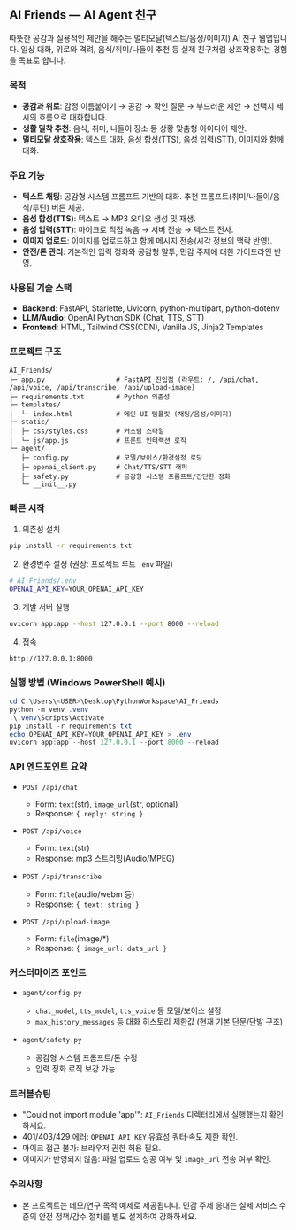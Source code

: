## AI Friends — AI Agent 친구

따뜻한 공감과 실용적인 제안을 해주는 멀티모달(텍스트/음성/이미지) AI 친구 웹앱입니다. 일상 대화, 위로와 격려, 음식/취미/나들이 추천 등 실제 친구처럼 상호작용하는 경험을 목표로 합니다.

### 목적
- **공감과 위로**: 감정 이름붙이기 → 공감 → 확인 질문 → 부드러운 제안 → 선택지 제시의 흐름으로 대화합니다.
- **생활 밀착 추천**: 음식, 취미, 나들이 장소 등 상황 맞춤형 아이디어 제안.
- **멀티모달 상호작용**: 텍스트 대화, 음성 합성(TTS), 음성 입력(STT), 이미지와 함께 대화.

### 주요 기능
- **텍스트 채팅**: 공감형 시스템 프롬프트 기반의 대화. 추천 프롬프트(취미/나들이/음식/루틴) 버튼 제공.
- **음성 합성(TTS)**: 텍스트 → MP3 오디오 생성 및 재생.
- **음성 입력(STT)**: 마이크로 직접 녹음 → 서버 전송 → 텍스트 전사.
- **이미지 업로드**: 이미지를 업로드하고 함께 메시지 전송(시각 정보의 맥락 반영).
- **안전/톤 관리**: 기본적인 입력 정화와 공감형 말투, 민감 주제에 대한 가이드라인 반영.

### 사용된 기술 스택
- **Backend**: FastAPI, Starlette, Uvicorn, python-multipart, python-dotenv
- **LLM/Audio**: OpenAI Python SDK (Chat, TTS, STT)
- **Frontend**: HTML, Tailwind CSS(CDN), Vanilla JS, Jinja2 Templates

### 프로젝트 구조
```
AI_Friends/
├─ app.py                  # FastAPI 진입점 (라우트: /, /api/chat, /api/voice, /api/transcribe, /api/upload-image)
├─ requirements.txt        # Python 의존성
├─ templates/
│  └─ index.html           # 메인 UI 템플릿 (채팅/음성/이미지)
├─ static/
│  ├─ css/styles.css       # 커스텀 스타일
│  └─ js/app.js            # 프론트 인터랙션 로직
└─ agent/
   ├─ config.py            # 모델/보이스/환경설정 로딩
   ├─ openai_client.py     # Chat/TTS/STT 래퍼
   ├─ safety.py            # 공감형 시스템 프롬프트/간단한 정화
   └─ __init__.py
```

### 빠른 시작
1) 의존성 설치
```bash
pip install -r requirements.txt
```

2) 환경변수 설정 (권장: 프로젝트 루트 `.env` 파일)
```bash
# AI_Friends/.env
OPENAI_API_KEY=YOUR_OPENAI_API_KEY
```

3) 개발 서버 실행
```bash
uvicorn app:app --host 127.0.0.1 --port 8000 --reload
```

4) 접속
```
http://127.0.0.1:8000
```

### 실행 방법 (Windows PowerShell 예시)
```powershell
cd C:\Users\<USER>\Desktop\PythonWorkspace\AI_Friends
python -m venv .venv
.\.venv\Scripts\Activate
pip install -r requirements.txt
echo OPENAI_API_KEY=YOUR_OPENAI_API_KEY > .env
uvicorn app:app --host 127.0.0.1 --port 8000 --reload
```

### API 엔드포인트 요약
- `POST /api/chat`
  - Form: `text`(str), `image_url`(str, optional)
  - Response: `{ reply: string }`

- `POST /api/voice`
  - Form: `text`(str)
  - Response: mp3 스트리밍(Audio/MPEG)

- `POST /api/transcribe`
  - Form: `file`(audio/webm 등)
  - Response: `{ text: string }`

- `POST /api/upload-image`
  - Form: `file`(image/*)
  - Response: `{ image_url: data_url }`

### 커스터마이즈 포인트
- `agent/config.py`
  - `chat_model`, `tts_model`, `tts_voice` 등 모델/보이스 설정
  - `max_history_messages` 등 대화 히스토리 제한값 (현재 기본 단문/단발 구조)

- `agent/safety.py`
  - 공감형 시스템 프롬프트/톤 수정
  - 입력 정화 로직 보강 가능

### 트러블슈팅
- "Could not import module 'app'": `AI_Friends` 디렉터리에서 실행했는지 확인하세요.
- 401/403/429 에러: `OPENAI_API_KEY` 유효성·쿼터·속도 제한 확인.
- 마이크 접근 불가: 브라우저 권한 허용 필요.
- 이미지가 반영되지 않음: 파일 업로드 성공 여부 및 `image_url` 전송 여부 확인.

### 주의사항
- 본 프로젝트는 데모/연구 목적 예제로 제공됩니다. 민감 주제 응대는 실제 서비스 수준의 안전 정책/감수 절차를 별도 설계하여 강화하세요.


